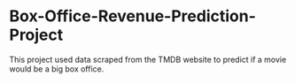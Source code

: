 # Box-Office-Revenue-Prediction-Project
This project used data scraped from the TMDB website to predict if a movie would be a big box office.
